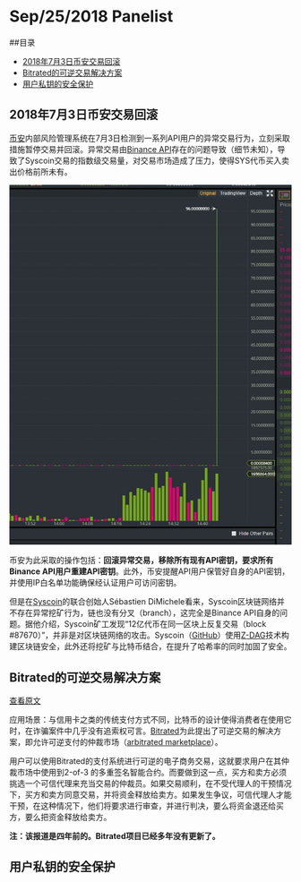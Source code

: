 # Sep/25/2018 Panelist

##目录

* [2018年7月3日币安交易回滚](#1)
* [Bitrated的可逆交易解决方案](#2)
* [用户私钥的安全保护](#3)

<h2 id="1">2018年7月3日币安交易回滚</h2>

[币安](https://www.binance.com/en)内部风险管理系统在7月3日检测到一系列API用户的异常交易行为，立刻采取措施暂停交易并回滚。异常交易由[Binance API](https://github.com/binance-exchange)存在的问题导致（细节未知），导致了Syscoin交易的指数级交易量，对交易市场造成了压力，使得SYS代币买入卖出价格前所未有。

![](https://raw.githubusercontent.com/RaysKai/BlockChain/master/Panelist/binance.jpg)

币安为此采取的操作包括：**回滚异常交易，移除所有现有API密钥，要求所有Binance API用户重建API密钥**。此外，币安提醒API用户保管好自身的API密钥，并使用IP白名单功能确保经认证用户可访问密钥。

但是在[Syscoin](https://www.syscoin.org/)的联合创始人Sébastien DiMichele看来，Syscoin区块链网络并不存在异常挖矿行为，链也没有分叉（branch），这完全是Binance API自身的问题。据他介绍，Syscoin矿工发现“12亿代币在同一区块上反复交易（block #87670）”，并非是对区块链网络的攻击。Syscoin（[GitHub](https://github.com/syscoin)）使用[Z-DAG](https://www.reddit.com/r/SysCoin/comments/7q7or2/300_tps_instant_transaction_ability/)技术构建区块链安全，此外还将挖矿与比特币结合，在提升了哈希率的同时加固了安全。

<h2 id="2">Bitrated的可逆交易解决方案</h2>

[查看原文](https://www.coindesk.com/how-bitrated-is-aiming-to-put-trust-back-in-bitcoin/)

应用场景：与信用卡之类的传统支付方式不同，比特币的设计使得消费者在使用它时，在诈骗案件中几乎没有追索权可言。[Bitrated](https://github.com/shesek/bitrated)为此提出了可逆交易的解决方案，即允许可逆支付的仲裁市场（[arbitrated marketplace](https://www.bitrated.com/)）。

用户可以使用Bitrated的支付系统进行可逆的电子商务交易，这就要求用户在其仲裁市场中使用到2-of-3 的多重签名智能合约。而要做到这一点，买方和卖方必须挑选一个可信代理来充当交易的仲裁员。如果交易顺利，在不受代理人的干预情况下，买方和卖方同意交易，并将资金释放给卖方。如果发生争议，可信代理人才能干预，在这种情况下，他们将要求进行审查，并进行判决，要么将资金退还给买方，要么把资金释放给卖方。

**注：该报道是四年前的。Bitrated项目已经多年没有更新了。**

<h2 id="3">用户私钥的安全保护</h2>


